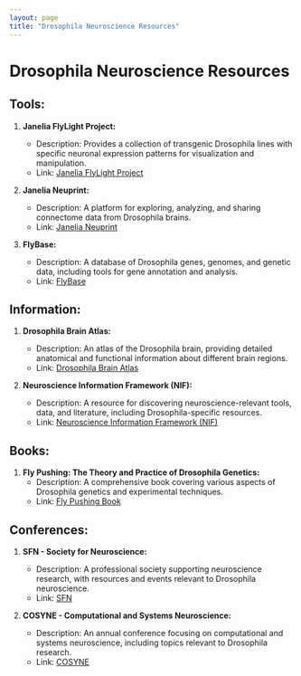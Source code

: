 ```yaml
---
layout: page
title: "Drosophila Neuroscience Resources"
---
```

# Drosophila Neuroscience Resources

## Tools:

1. **Janelia FlyLight Project:**
   - Description: Provides a collection of transgenic Drosophila lines with specific neuronal expression patterns for visualization and manipulation.
   - Link: [Janelia FlyLight Project](http://flweb.janelia.org/cgi-bin/flew.cgi)

2. **Janelia Neuprint:**
   - Description: A platform for exploring, analyzing, and sharing connectome data from Drosophila brains.
   - Link: [Janelia Neuprint](https://neuprint.janelia.org/)

3. **FlyBase:**
   - Description: A database of Drosophila genes, genomes, and genetic data, including tools for gene annotation and analysis.
   - Link: [FlyBase](https://flybase.org/)

## Information:

1. **Drosophila Brain Atlas:**
   - Description: An atlas of the Drosophila brain, providing detailed anatomical and functional information about different brain regions.
   - Link: [Drosophila Brain Atlas](https://www.janelia.org/project-team/flylight/overview-brain-atlas)

2. **Neuroscience Information Framework (NIF):**
   - Description: A resource for discovering neuroscience-relevant tools, data, and literature, including Drosophila-specific resources.
   - Link: [Neuroscience Information Framework (NIF)](https://www.neuinfo.org/)

## Books:

1. **Fly Pushing: The Theory and Practice of Drosophila Genetics:**
   - Description: A comprehensive book covering various aspects of Drosophila genetics and experimental techniques.
   - Link: [Fly Pushing Book](https://www.cshlpress.com/default.tpl?cart=15616305161135735&fromlink=T&linkaction=full&linksortby=oop_title&--eqSKUdatarq=2414)

## Conferences:

1. **SFN - Society for Neuroscience:**
   - Description: A professional society supporting neuroscience research, with resources and events relevant to Drosophila neuroscience.
   - Link: [SFN](https://www.sfn.org/)

2. **COSYNE - Computational and Systems Neuroscience:**
   - Description: An annual conference focusing on computational and systems neuroscience, including topics relevant to Drosophila research.
   - Link: [COSYNE](https://www.cosyne.org/c/index.php?title=Main_Page)

